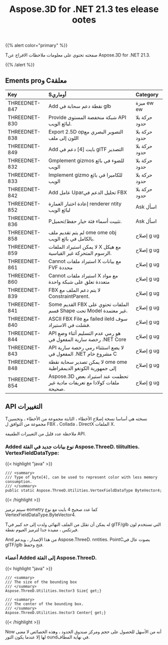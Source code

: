 ﻿---
title: Aspose.3D for .NET 21.3 tes elease ootes
type: docs
weight: 10
url: /ar/net/aspose-3d-for-net-21-3-release-notes/
---
{{% alert color="primary" %}}

Tصفحته تحتوي على معلومات ملاحظات الافراج عن Aspose.3D for .NET 21.3.

{{% /alert %}}
## **Ements proو Cمعلقة**

|**Key**|**Sأوماري**|**Category**|
|:- |:- |:- |
|THREEDNET-847 |Add نقطة دعم سحابة في glb|ميزة ew ew|
|THREEDNET-830 |Provide شبكة منخفضة المستوى API لبائع الويب.|حركة بلا حدود|
|THREEDNET-838 |Export 2.5D opالتصوير البصري مع اللون إلى ملف|حركة بلا حدود|
|THREEDNET-849 |Add بايت [4] دعم في glTF التصدير|حركة بلا حدود|
|THREEDNET-832 |Gmplement gizmos للضوء في بائع الويب|حركة بلا حدود|
|THREEDNET-833 |Implement gizmo للكاميرا في بائع الويب|حركة بلا حدود|
|THREEDNET-842 |Add عامل Uparتحليل الدعم في FBX|حركة بلا حدود|
|THREEDNET-852 |إعادة اختبار العمارة renderer ntity لبائع الويب|Ask اسأل|
|THREEDNET-836 |Pتثبيت أسماء فئة خيار حفظ/تحميل.|Ask اسأل|
|THREEDNET-858 |لم يتم تقديم ملف ome ome obj بالكامل في بائع الويب.|إصلاح g ug|
|THREEDNET-859 |لا يمكن استيراد الملفات X مع هيكل الرسوم المتحركة غير القياسية.|إصلاح g ug|
|THREEDNET-861 |Cannot استيراد ملفات X مع بيانات FVF محددة|إصلاح g ug|
|THREEDNET-860 |Cannot استيراد ملفات X مع مواد متعددة تعلق على شبكة واحدة|إصلاح g ug|
|THREEDNET-839 |FBX لا يتم دعم الملف مع ConstraintParent.|إصلاح g ug|
|THREEDNET-841 |Some القديم FBX الملفات تحتوي على قسم Shape تحت Model غير معتمدة.|إصلاح g ug|
|THREEDNET-840 |ASCII FBX File مع failed ileId سوف فشلت في الاستيراد.|إصلاح g ug|
|THREEDNET-844 |API هو رمي عدم التسليم أثناء وضع رخصة سارية المفعول في .NET Core|إصلاح g ug|
|THREEDNET-843 |API لا يضع استثناء رمي رخصة سارية المفعول في .NET مشروع خام C|إصلاح g ug|
|THREEDNET-848 |لا يمكن تصدير سحابة نقطة ome ome إلى جمهورية الكونغو الديمقراطية|إصلاح g ug|
|THREEDNET-854 |Aspose.3D تحطمت عند استيراد بعض ملفات كولادا مع تعريفات مادية غير صحيحة.|إصلاح g ug|


## API التغييرات ##


Tنسخته هي أساسا نسخة إصلاح الأخطاء ، الثابتة مجموعة من الأخطاء ، وتحسين مجموعة من التوافق ل FBX ، Collada ، DirectX الملفات X.


ملاحظة عدد قليل من التغييرات الطفيفة API.

### Added نوع بيانات جديد في الفئة Aspose.ThreeD. tilitulties. VertexFieldDataType:

{{< highlight "java" >}}

    /// <summary>
    /// Type of byte[4], can be used to represent color with less memory consumption.
    /// </summary>
    public static Aspose.ThreeD.Utilities.VertexFieldDataType ByteVector4;

{{< /highlight >}}

سيتم ترميز eometry كما عدد صحيح 4 بايت مع نوع VertexFieldDataType.ByteVector4.

Tله يمكن أن تقلل من الملف النهائي ولدت إلى حد كبير في glTF/glb التي تستخدم لون فيرتكس ، مفيدة جدا لترميز الغيوم نقطة.

And من هذا الإصدار ، ويدعم Aspose.ThreeD. nntities. PointCبصوت عال في glTF/glb فتح وحفظ.



### أعضاء Added إلى الفئة Aspose.ThreeD.


{{< highlight "java" >}}


    /// <summary>
    /// The size of the bounding box
    /// </summary>
    Aspose.ThreeD.Utilities.Vector3 Size{ get;}

    /// <summary>
    /// The center of the bounding box.
    /// </summary>
    Aspose.ThreeD.Utilities.Vector3 Center{ get;}

{{< /highlight >}}

Now أنه من الأسهل للحصول على حجم ومركز صندوق الحدود ، وهذه الخصائص لا معنى لها إلا عندما يكون الثور oundفي نهاية المطاف.

